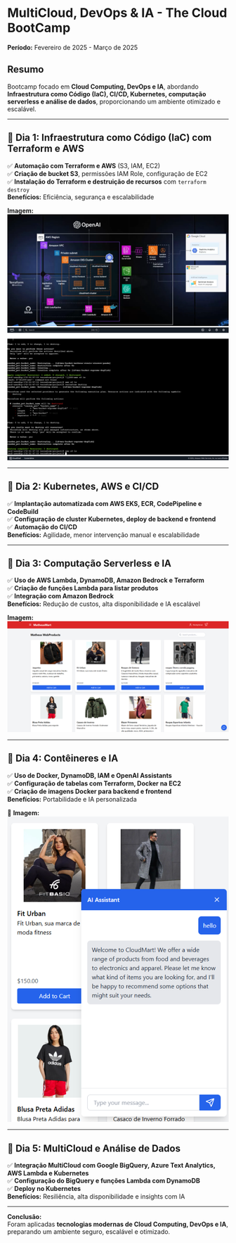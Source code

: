 # MultiCloud, DevOps & IA - The Cloud BootCamp

**Período:** Fevereiro de 2025 - Março de 2025  

##  Resumo  
Bootcamp focado em **Cloud Computing, DevOps e IA**, abordando **Infraestrutura como Código (IaC), CI/CD, Kubernetes, computação serverless e análise de dados**, proporcionando um ambiente otimizado e escalável.  

---

## 📍 Dia 1: Infraestrutura como Código (IaC) com Terraform e AWS  
✅ **Automação com Terraform e AWS** (S3, IAM, EC2)  
✅ **Criação de bucket S3**, permissões IAM Role, configuração de EC2  
✅ **Instalação do Terraform e destruição de recursos** com `terraform destroy`  
 **Benefícios:** Eficiência, segurança e escalabilidade  

 **Imagem:**  
![Fluxograma](Imagem/1.png)  
![Dia 1](Imagem/2.png)  

---

## 📍 Dia 2: Kubernetes, AWS e CI/CD  
✅ **Implantação automatizada com AWS EKS, ECR, CodePipeline e CodeBuild**  
✅ **Configuração de cluster Kubernetes, deploy de backend e frontend**  
✅ **Automação do CI/CD**  
 **Benefícios:** Agilidade, menor intervenção manual e escalabilidade  

---

## 📍 Dia 3: Computação Serverless e IA  
✅ **Uso de AWS Lambda, DynamoDB, Amazon Bedrock e Terraform**  
✅ **Criação de funções Lambda para listar produtos**  
✅ **Integração com Amazon Bedrock**  
 **Benefícios:** Redução de custos, alta disponibilidade e IA escalável  

 **Imagem:**  
![Dia 3](Imagem/3.png)  

---

## 📍 Dia 4: Contêineres e IA  
✅ **Uso de Docker, DynamoDB, IAM e OpenAI Assistants**  
✅ **Configuração de tabelas com Terraform, Docker na EC2**  
✅ **Criação de imagens Docker para backend e frontend**  
 **Benefícios:** Portabilidade e IA personalizada  

📌 **Imagem:**  
![Dia 4](Imagem/4.png)  

---

## 📍 Dia 5: MultiCloud e Análise de Dados  
✅ **Integração MultiCloud com Google BigQuery, Azure Text Analytics, AWS Lambda e Kubernetes**  
✅ **Configuração do BigQuery e funções Lambda com DynamoDB**  
✅ **Deploy no Kubernetes**  
 **Benefícios:** Resiliência, alta disponibilidade e insights com IA  

---

 **Conclusão:**  
Foram aplicadas **tecnologias modernas de Cloud Computing, DevOps e IA**, preparando um ambiente seguro, escalável e otimizado.  
